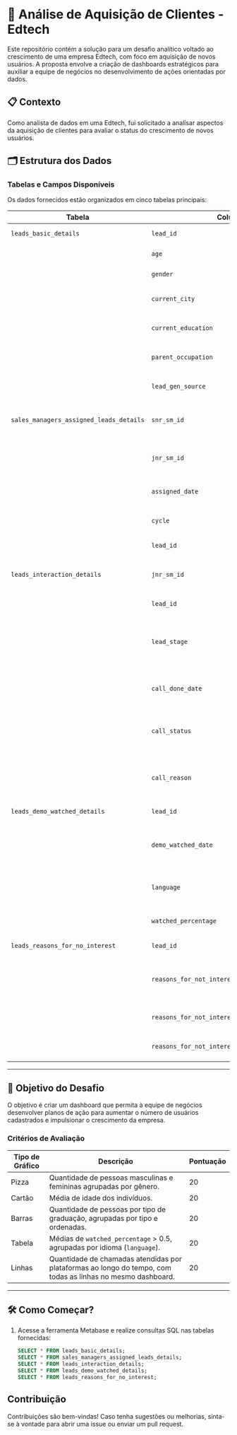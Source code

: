 # 🚀 Análise de Aquisição de Clientes - Edtech  

Este repositório contém a solução para um desafio analítico voltado ao crescimento de uma empresa Edtech, com foco em aquisição de novos usuários. A proposta envolve a criação de dashboards estratégicos para auxiliar a equipe de negócios no desenvolvimento de ações orientadas por dados.  

## **📋 Contexto**  
Como analista de dados em uma Edtech, fui solicitado a analisar aspectos da aquisição de clientes para avaliar o status do crescimento de novos usuários.  

## **🗂️ Estrutura dos Dados**  

### Tabelas e Campos Disponíveis  
Os dados fornecidos estão organizados em cinco tabelas principais:  

| **Tabela**                      | **Coluna**                             | **Descrição**                                                                                                    |
|---------------------------------|----------------------------------------|----------------------------------------------------------------------------------------------------------------|
| `leads_basic_details`           | `lead_id`                              | ID único do lead [string]                                                                                     |
|                                 | `age`                                  | Idade do lead [int]                                                                                           |
|                                 | `gender`                               | Gênero do lead [string]                                                                                       |
|                                 | `current_city`                         | Cidade de residência do lead [string]                                                                         |
|                                 | `current_education`                    | Detalhes da educação atual do lead [string]                                                                   |
|                                 | `parent_occupation`                    | Ocupação do pai do lead [string]                                                                              |
|                                 | `lead_gen_source`                      | Fonte a partir da qual o lead foi gerado [string]                                                             |
| `sales_managers_assigned_leads_details` | `snr_sm_id`                         | ID único do gerente de vendas sênior [string]                                                                 |
|                                 | `jnr_sm_id`                            | ID único do gerente de vendas júnior [string]                                                                 |
|                                 | `assigned_date`                        | Data de atribuição do lead [date]                                                                             |
|                                 | `cycle`                                | Ciclo em que o lead foi atribuído [string]                                                                    |
|                                 | `lead_id`                              | ID único do lead [string]                                                                                     |
| `leads_interaction_details`     | `jnr_sm_id`                            | ID único do gerente de vendas júnior [string]                                                                 |
|                                 | `lead_id`                              | ID único do lead [string]                                                                                     |
|                                 | `lead_stage`                           | Estágio do lead (liderança, conscientização, consideração, conversão) [string]                                |
|                                 | `call_done_date`                       | Data da chamada realizada para o lead [date]                                                                  |
|                                 | `call_status`                          | Status da chamada (successful ou unsuccessful) [string]                                                      |
|                                 | `call_reason`                          | Motivo da chamada, baseado no estágio do lead [string]                                                       |
| `leads_demo_watched_details`    | `lead_id`                              | ID único do lead [string]                                                                                     |
|                                 | `demo_watched_date`                    | Data da sessão de demonstração assistida pelo lead [date]                                                     |
|                                 | `language`                             | Idioma da sessão assistida (Inglês, Telugu, Hindi) [string]                                                   |
|                                 | `watched_percentage`                   | Porcentagem da sessão assistida [float]                                                                       |
| `leads_reasons_for_no_interest` | `lead_id`                              | ID único do lead [string]                                                                                     |
|                                 | `reasons_for_not_interested_in_demo`   | Razão para falta de interesse em assistir à demonstração [string]                                             |
|                                 | `reasons_for_not_interested_in_consideration` | Razão para não considerar o produto [string]                                                                |
|                                 | `reasons_for_not_interested_in_conversion` | Razão para não converter [string]                                                                           |  

---

## **🎯 Objetivo do Desafio**  
O objetivo é criar um dashboard que permita à equipe de negócios desenvolver planos de ação para aumentar o número de usuários cadastrados e impulsionar o crescimento da empresa.  

### **Critérios de Avaliação**  

| **Tipo de Gráfico** | **Descrição**                                                                                                   | **Pontuação** |
|---------------------|---------------------------------------------------------------------------------------------------------------|--------------|
| Pizza               | Quantidade de pessoas masculinas e femininas agrupadas por gênero.                                            | 20           |
| Cartão              | Média de idade dos indivíduos.                                                                                | 20           |
| Barras              | Quantidade de pessoas por tipo de graduação, agrupadas por tipo e ordenadas.                                  | 20           |
| Tabela              | Médias de `watched_percentage` > 0.5, agrupadas por idioma (`language`).                                      | 20           |
| Linhas              | Quantidade de chamadas atendidas por plataformas ao longo do tempo, com todas as linhas no mesmo dashboard.   | 20           |  

---

## **🛠️ Como Começar?**  

1. Acesse a ferramenta Metabase e realize consultas SQL nas tabelas fornecidas:  
   ```sql
   SELECT * FROM leads_basic_details;
   SELECT * FROM sales_managers_assigned_leads_details;
   SELECT * FROM leads_interaction_details;
   SELECT * FROM leads_demo_watched_details;
   SELECT * FROM leads_reasons_for_no_interest;

## Contribuição
Contribuições são bem-vindas! Caso tenha sugestões ou melhorias, sinta-se à vontade para abrir uma issue ou enviar um pull request.

